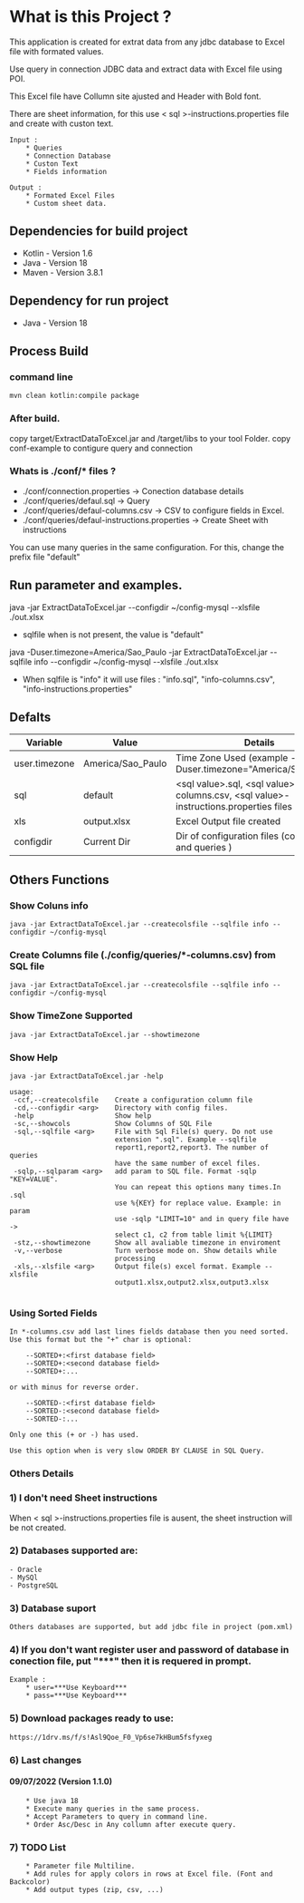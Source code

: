 # What is this Project ?

This application is created for extrat data from any jdbc database to Excel file with formated values.

Use query in connection JDBC data and extract data with Excel file using POI.

This Excel file have Collumn site ajusted and Header with Bold font.

There are sheet information, for this use < sql >-instructions.properties file and create with custon text.

    Input :  
        * Queries
        * Connection Database
        * Custon Text
        * Fields information

    Output :
        * Formated Excel Files
        * Custom sheet data.

## Dependencies for build project

* Kotlin - Version 1.6
* Java   - Version 18
* Maven  - Version 3.8.1

## Dependency for run project

* Java   - Version 18

## Process Build

### command line
    mvn clean kotlin:compile package

### After build.

copy target/ExtractDataToExcel.jar and /target/libs to your tool Folder.
copy conf-example to contigure query and connection

### Whats is ./conf/* files ?

+ ./conf/connection.properties -> Conection database details
+ ./conf/queries/defaul.sql    -> Query
+ ./conf/queries/defaul-columns.csv    -> CSV to configure fields in Excel.
+ ./conf/queries/defaul-instructions.properties    -> Create Sheet with instructions

You can use many queries in the same configuration.
For this, change the prefix file "default"

## Run parameter and examples.

java  -jar ExtractDataToExcel.jar --configdir ~/config-mysql --xlsfile ./out.xlsx

- sqlfile when is not present, the value is "default"

java -Duser.timezone=America/Sao_Paulo -jar ExtractDataToExcel.jar --sqlfile info --configdir ~/config-mysql --xlsfile ./out.xlsx

- When sqlfile is "info" it will use files : "info.sql", "info-columns.csv", "info-instructions.properties"

## Defalts

| Variable      | Value             | Details                                                                                   | 
|---------------|-------------------|-------------------------------------------------------------------------------------------|
| user.timezone | America/Sao_Paulo | Time Zone Used        (example -Duser.timezone\="America/Sao_Paulo")                      |
| sql           | default           | \<sql value\>.sql, \<sql value\>-columns.csv, \<sql value\>-instructions.properties files |
| xls           | output.xlsx       | Excel Output file created                                                                 |                                                               
| configdir     | Current Dir       | Dir of configuration files (connection and queries )                                      |

## Others Functions

### Show Coluns info

    java -jar ExtractDataToExcel.jar --createcolsfile --sqlfile info --configdir ~/config-mysql

### Create Columns file (./config/queries/*-columns.csv) from SQL file

    java -jar ExtractDataToExcel.jar --createcolsfile --sqlfile info --configdir ~/config-mysql

### Show TimeZone Supported

    java -jar ExtractDataToExcel.jar --showtimezone

### Show Help

```
java -jar ExtractDataToExcel.jar -help

usage:
 -ccf,--createcolsfile    Create a configuration column file
 -cd,--configdir <arg>    Directory with config files.
 -help                    Show help
 -sc,--showcols           Show Columns of SQL File
 -sql,--sqlfile <arg>     File with Sql File(s) query. Do not use
                          extension ".sql". Example --sqlfile
                          report1,report2,report3. The number of queries
                          have the same number of excel files.
 -sqlp,--sqlparam <arg>   add param to SQL file. Format -sqlp "KEY=VALUE".
                          You can repeat this options many times.In .sql
                          use %{KEY} for replace value. Example: in param
                          use -sqlp "LIMIT=10" and in query file have ->
                          select c1, c2 from table limit %{LIMIT}
 -stz,--showtimezone      Show all avaliable timezone in enviroment
 -v,--verbose             Turn verbose mode on. Show details while
                          processing
 -xls,--xlsfile <arg>     Output file(s) excel format. Example --xlsfile
                          output1.xlsx,output2.xlsx,output3.xlsx
                       
```                           

### Using Sorted Fields
    In *-columns.csv add last lines fields database then you need sorted.
    Use this format but the "+" char is optional:
```
    --SORTED+:<first database field>
    --SORTED+:<second database field>
    --SORTED+:...
```
    or with minus for reverse order.
```
    --SORTED-:<first database field>
    --SORTED-:<second database field>
    --SORTED-:...
```
    Only one this (+ or -) has used. 

    Use this option when is very slow ORDER BY CLAUSE in SQL Query. 

### Others Details

### 1) I don't need Sheet instructions
When < sql >-instructions.properties file is ausent, the sheet instruction will be not created.

### 2) Databases supported are:
    - Oracle
    - MySQl
    - PostgreSQL

### 3) Database suport
    Others databases are supported, but add jdbc file in project (pom.xml)

### 4) If you don't want register user and password of database in conection file, put "***" then it is requered in prompt.
    Example :
        * user=***Use Keyboard***
        * pass=***Use Keyboard***

### 5) Download packages ready to use:
    https://1drv.ms/f/s!Asl9Qoe_F0_Vp6se7kHBum5fsfyxeg

### 6) Last changes

#### 09/07/2022    (Version 1.1.0)
        * Use java 18
        * Execute many queries in the same process.
        * Accept Parameters to query in command line.
        * Order Asc/Desc in Any collumn after execute query.

### 7) TODO List
        * Parameter file Multiline.
        * Add rules for apply colors in rows at Excel file. (Font and Backcolor)
        * Add output types (zip, csv, ...)
